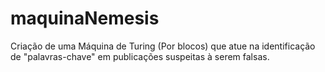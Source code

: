 # maquinaNemesis
Criação de uma Máquina de Turing (Por blocos) que atue na identificação de "palavras-chave" em publicações suspeitas à serem falsas.
